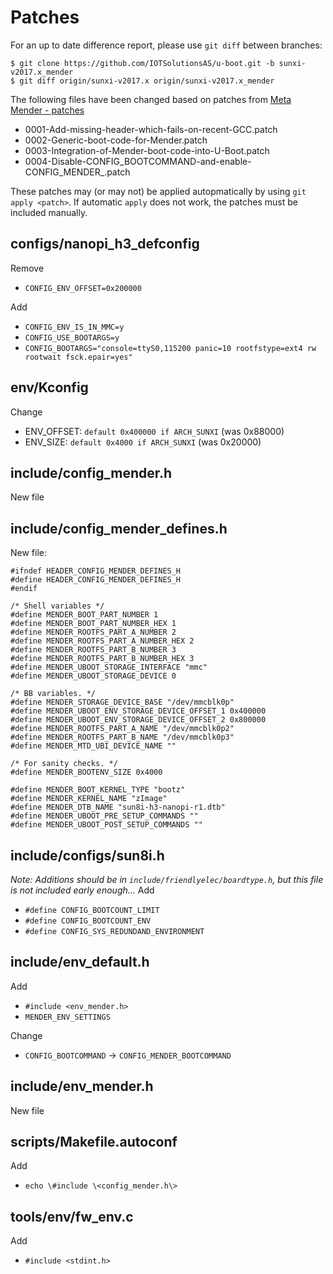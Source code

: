 # Patches
For an up to date difference report, please use `git diff` between branches:
```
$ git clone https://github.com/IOTSolutionsAS/u-boot.git -b sunxi-v2017.x_mender
$ git diff origin/sunxi-v2017.x origin/sunxi-v2017.x_mender
```

The following files have been changed based on patches from [Meta Mender - patches](https://github.com/mendersoftware/meta-mender/tree/master/meta-mender-core/recipes-bsp/u-boot/patches)

* 0001-Add-missing-header-which-fails-on-recent-GCC.patch
* 0002-Generic-boot-code-for-Mender.patch
* 0003-Integration-of-Mender-boot-code-into-U-Boot.patch
* 0004-Disable-CONFIG_BOOTCOMMAND-and-enable-CONFIG_MENDER_.patch

These patches may (or may not) be applied autopmatically by using `git apply <patch>`. If automatic `apply` does not work, the patches must be included manually.

## configs/nanopi_h3_defconfig
Remove 
* `CONFIG_ENV_OFFSET=0x200000`

Add
* `CONFIG_ENV_IS_IN_MMC=y`
* `CONFIG_USE_BOOTARGS=y`
* `CONFIG_BOOTARGS="console=ttyS0,115200 panic=10 rootfstype=ext4 rw rootwait fsck.epair=yes"`

## env/Kconfig
Change 
* ENV_OFFSET: `default 0x400000 if ARCH_SUNXI` (was 0x88000)
* ENV_SIZE: `default 0x4000 if ARCH_SUNXI` (was 0x20000)

## include/config_mender.h
New file

## include/config_mender_defines.h
New file:
```
#ifndef HEADER_CONFIG_MENDER_DEFINES_H
#define HEADER_CONFIG_MENDER_DEFINES_H
#endif

/* Shell variables */
#define MENDER_BOOT_PART_NUMBER 1
#define MENDER_BOOT_PART_NUMBER_HEX 1
#define MENDER_ROOTFS_PART_A_NUMBER 2
#define MENDER_ROOTFS_PART_A_NUMBER_HEX 2
#define MENDER_ROOTFS_PART_B_NUMBER 3
#define MENDER_ROOTFS_PART_B_NUMBER_HEX 3
#define MENDER_UBOOT_STORAGE_INTERFACE "mmc"
#define MENDER_UBOOT_STORAGE_DEVICE 0

/* BB variables. */
#define MENDER_STORAGE_DEVICE_BASE "/dev/mmcblk0p"
#define MENDER_UBOOT_ENV_STORAGE_DEVICE_OFFSET_1 0x400000
#define MENDER_UBOOT_ENV_STORAGE_DEVICE_OFFSET_2 0x800000
#define MENDER_ROOTFS_PART_A_NAME "/dev/mmcblk0p2"
#define MENDER_ROOTFS_PART_B_NAME "/dev/mmcblk0p3"
#define MENDER_MTD_UBI_DEVICE_NAME ""

/* For sanity checks. */
#define MENDER_BOOTENV_SIZE 0x4000

#define MENDER_BOOT_KERNEL_TYPE "bootz"
#define MENDER_KERNEL_NAME "zImage"
#define MENDER_DTB_NAME "sun8i-h3-nanopi-r1.dtb"
#define MENDER_UBOOT_PRE_SETUP_COMMANDS ""
#define MENDER_UBOOT_POST_SETUP_COMMANDS ""
```

## include/configs/sun8i.h
_Note: Additions should be in `include/friendlyelec/boardtype.h`, but this file is not included early enough..._
Add
* `#define CONFIG_BOOTCOUNT_LIMIT`
* `#define CONFIG_BOOTCOUNT_ENV`
* `#define CONFIG_SYS_REDUNDAND_ENVIRONMENT`

## include/env_default.h
Add
* `#include <env_mender.h>`
* `MENDER_ENV_SETTINGS`

Change 
* `CONFIG_BOOTCOMMAND` -> `CONFIG_MENDER_BOOTCOMMAND`

## include/env_mender.h
New file

## scripts/Makefile.autoconf
Add
* `echo \#include \<config_mender.h\>`

## tools/env/fw_env.c
Add
* `#include <stdint.h>`
